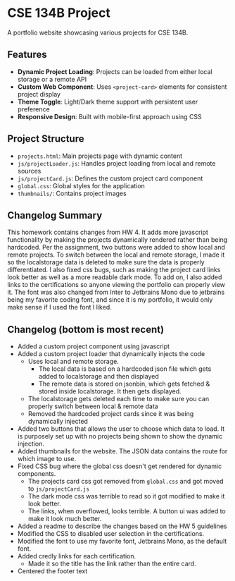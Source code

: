 # CSE 134B Project

A portfolio website showcasing various projects for CSE 134B.

## Features

-   **Dynamic Project Loading**: Projects can be loaded from either local storage or a remote API
-   **Custom Web Component**: Uses `<project-card>` elements for consistent project display
-   **Theme Toggle**: Light/Dark theme support with persistent user preference
-   **Responsive Design**: Built with mobile-first approach using CSS

## Project Structure

-   `projects.html`: Main projects page with dynamic content
-   `js/projectLoader.js`: Handles project loading from local and remote sources
-   `js/projectCard.js`: Defines the custom project card component
-   `global.css`: Global styles for the application
-   `thumbnails/`: Contains project images

## Changelog Summary

This homework contains changes from HW 4. It adds more javascript functionality by making the projects dynamically rendered rather than being hardcoded. Per the assignment, two buttons were added to show local and remote projects. To switch between the local and remote storage, I made it so the localstorage data is deleted to make sure the data is properly differentiated. I also fixed css bugs, such as making the project card links look better as well as a more readable dark mode. To add on, I also added links to the certifications so anyone viewing the portfolio can properly view it. The font was also changed from Inter to Jetbrains Mono due to jetbrains being my favorite coding font, and since it is my portfolio, it would only make sense if I used the font I liked.

## Changelog (bottom is most recent)

-   Added a custom project component using javascript
-   Added a custom project loader that dynamically injects the code
    -   Uses local and remote storage.
        -   The local data is based on a hardcoded json file which gets added to localstorage and then displayed
        -   The remote data is stored on jsonbin, which gets fetched & stored inside localstorage. It then gets displayed.
    -   The localstorage gets deleted each time to make sure you can properly switch between local & remote data
    -   Removed the hardcoded project cards since it was being dynamically injected
-   Added two buttons that allows the user to choose which data to load. It is purposely set up with no projects being shown to show the dynamic injection.
-   Added thumbnails for the website. The JSON data contains the route for which image to use.
-   Fixed CSS bug where the global css doesn't get rendered for dynamic components.
    -   The projects card css got removed from `global.css` and got moved to `js/projectCard.js`
    -   The dark mode css was terrible to read so it got modified to make it look better.
    -   The links, when overflowed, looks terrible. A button ui was added to make it look much better.
-   Added a readme to describe the changes based on the HW 5 guidelines
-   Modified the CSS to disabled user selection in the certifications.
-   Modified the font to use my favorite font, Jetbrains Mono, as the default font.
-   Added credly links for each certification.
    -   Made it so the title has the link rather than the entire card.
-   Centered the footer text
